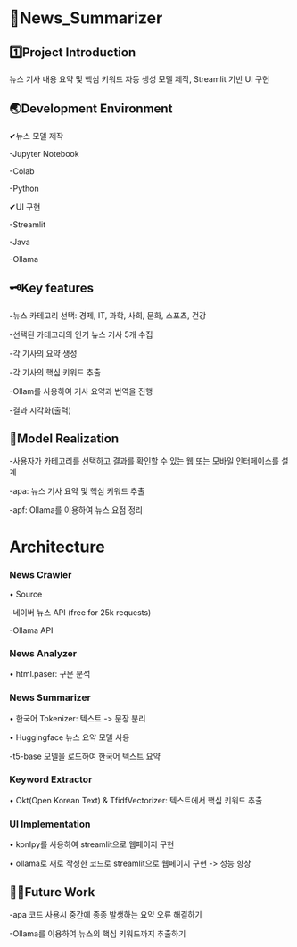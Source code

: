 # 📰News_Summarizer


 :one:Project Introduction 
-------------


뉴스 기사 내용 요약 및 핵심 키워드 자동 생성 모델 제작, Streamlit 기반 UI 구현


🌏Development Environment
-------------


✔뉴스 모델 제작

-Jupyter Notebook

-Colab

-Python

✔UI 구현

-Streamlit

-Java

-Ollama


🗝Key features
-------------


-뉴스 카테고리 선택: 경제, IT, 과학, 사회, 문화, 스포츠, 건강

-선택된 카테고리의 인기 뉴스 기사 5개 수집

-각 기사의 요약 생성

-각 기사의 핵심 키워드 추출

-Ollam를 사용하여 기사 요약과 번역을 진행

-결과 시각화(출력)


👾Model Realization
-------------


-사용자가 카테고리를 선택하고 결과를 확인할 수 있는 웹 또는 모바일 인터페이스를 설계

-apa: 뉴스 기사 요약 및 핵심 키워드 추출

-apf: Ollama를 이용하여 뉴스 요점 정리


Architecture
============


### News Crawler

• Source

-네이버 뉴스 API (free for 25k requests)

-Ollama API

### News Analyzer

• html.paser: 구문 분석

### News Summarizer

• 한국어 Tokenizer: 텍스트 -> 문장 분리

• Huggingface 뉴스 요약 모델 사용

-t5-base 모델을 로드하여 한국어 텍스트 요약

### Keyword Extractor

• Okt(Open Korean Text) & TfidfVectorizer: 텍스트에서 핵심 키워드 추출

### UI Implementation

• konlpy를 사용하여 streamlit으로 웹페이지 구현

• ollama로 새로 작성한 코드로 streamlit으로 웹페이지 구현 -> 성능 향상


🧗‍♀️Future Work
-------------


-apa 코드 사용시 중간에 종종 발생하는 요약 오류 해결하기

-Ollama를 이용하여 뉴스의 핵심 키워드까지 추출하기
